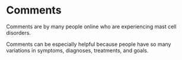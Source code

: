 <!--
source: gpt-3 + jph editing
tags: comments
-->

# Comments

Comments are by many people online who are experiencing mast cell disorders.

Comments can be especially helpful because people have so many variations in symptoms, diagnoses, treatments, and goals.
